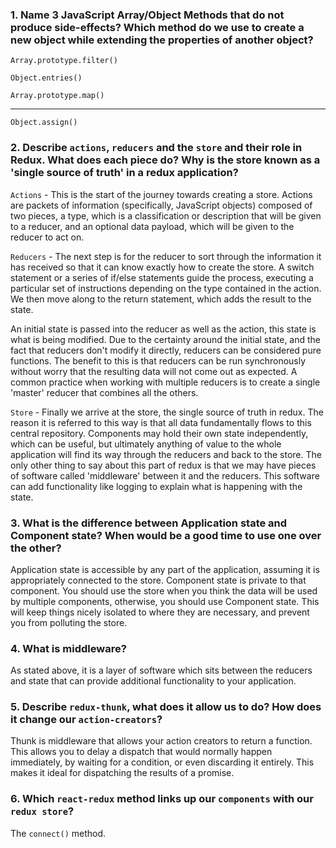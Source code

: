 ### 1. Name 3 JavaScript Array/Object Methods that do not produce side-effects? Which method do we use to create a new object while extending the properties of another object?

`Array.prototype.filter()`

`Object.entries()`

`Array.prototype.map()`

-------------------------

`Object.assign()`

### 2. Describe `actions`, `reducers` and the `store` and their role in Redux. What does each piece do? Why is the store known as a 'single source of truth' in a redux application?

`Actions` - This is the start of the journey towards creating a store. Actions are packets of information (specifically, JavaScript objects) composed of two pieces, a type, which is a classification or description that will be given to a reducer, and an optional data payload, which will be given to the reducer to act on.

`Reducers` - The next step is for the reducer to sort through the information it has received so that it can know exactly how to create the store. A switch statement or a series of if/else statements guide the process, executing a particular set of instructions depending on the type contained in the action. We then move along to the return statement, which adds the result to the state.

An initial state is passed into the reducer as well as the action, this state is what is being modified. Due to the certainty around the initial state, and the fact that reducers don't modify it directly, reducers can be considered pure functions. The benefit to this is that reducers can be run synchronously without worry that the resulting data will not come out as expected. A common practice when working with multiple reducers is to create a single 'master' reducer that combines all the others.

`Store` - Finally we arrive at the store, the single source of truth in redux. The reason it is referred to this way is that all data fundamentally flows to this central repository. Components may hold their own state independently, which can be useful, but ultimately anything of value to the whole application will find its way through the reducers and back to the store. The only other thing to say about this part of redux is that we may have pieces of software called 'middleware' between it and the reducers. This software can add functionality like logging to explain what is happening with the state.

### 3. What is the difference between Application state and Component state? When would be a good time to use one over the other?

Application state is accessible by any part of the application, assuming it is appropriately connected to the store. Component state is private to that component. You should use the store when you think the data will be used by multiple components, otherwise, you should use Component state. This will keep things nicely isolated to where they are necessary, and prevent you from polluting the store.

### 4. What is middleware?

As stated above, it is a layer of software which sits between the reducers and state that can provide additional functionality to your application.

### 5. Describe `redux-thunk`, what does it allow us to do? How does it change our `action-creators`?

Thunk is middleware that allows your action creators to return a function. This allows you to delay a dispatch that would normally happen immediately, by waiting for a condition, or even discarding it entirely. This makes it ideal for dispatching the results of a promise.

### 6. Which `react-redux` method links up our `components` with our `redux store`?

The `connect()` method.
